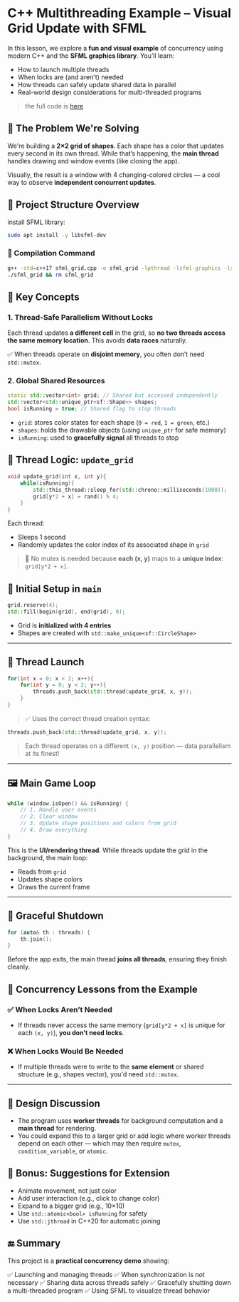 # C++ Multithreading Example – Visual Grid Update with SFML

In this lesson, we explore a **fun and visual example** of concurrency using modern C++ and the **SFML graphics library**. You’ll learn:

* How to launch multiple threads
* When locks are (and aren't) needed
* How threads can safely update shared data in parallel
* Real-world design considerations for multi-threaded programs

>the full code is [here](sfml_grid.cpp)

## 🧩 The Problem We're Solving

We're building a **2×2 grid of shapes**. Each shape has a color that updates every second in its own thread. While that’s happening, the **main thread** handles drawing and window events (like closing the app).

Visually, the result is a window with 4 changing-colored circles — a cool way to observe **independent concurrent updates**.


## 🧱 Project Structure Overview

install SFML library:

```bash
sudo apt install -y libsfml-dev
```

### 🔧 Compilation Command

```bash
g++ -std=c++17 sfml_grid.cpp -o sfml_grid -lpthread -lsfml-graphics -lsfml-window -lsfml-system && \\
./sfml_grid && rm sfml_grid
```


## 🧠 Key Concepts

### 1. **Thread-Safe Parallelism Without Locks**

Each thread updates **a different cell** in the grid, so **no two threads access the same memory location**. This avoids **data races** naturally.

✅ When threads operate on **disjoint memory**, you often don’t need `std::mutex`.


### 2. **Global Shared Resources**

```cpp
static std::vector<int> grid; // Shared but accessed independently
std::vector<std::unique_ptr<sf::Shape>> shapes;
bool isRunning = true; // Shared flag to stop threads
```

* `grid`: stores color states for each shape (`0 = red`, `1 = green`, etc.)
* `shapes`: holds the drawable objects (using `unique_ptr` for safe memory)
* `isRunning`: used to **gracefully signal** all threads to stop


## 🧵 Thread Logic: `update_grid`

```cpp
void update_grid(int x, int y){
    while(isRunning){
        std::this_thread::sleep_for(std::chrono::milliseconds(1000));
        grid[y*2 + x] = rand() % 4;
    }
}
```

Each thread:

* Sleeps 1 second
* Randomly updates the color index of its associated shape in `grid`

> 🧠 No mutex is needed because **each (x, y)** maps to a **unique index**: `grid[y*2 + x]`.


## 🧼 Initial Setup in `main`

```cpp
grid.reserve(4);
std::fill(begin(grid), end(grid), 0);
```

* Grid is **initialized with 4 entries**
* Shapes are created with `std::make_unique<sf::CircleShape>`

---

## 🚀 Thread Launch

```cpp
for(int x = 0; x < 2; x++){
    for(int y = 0; y < 2; y++){
        threads.push_back(std::thread(update_grid, x, y));
    }
}
```

> ✅ Uses the correct thread creation syntax:

```cpp
threads.push_back(std::thread(update_grid, x, y));
```

> Each thread operates on a different `(x, y)` position — data parallelism at its finest!

---

## 🖼 Main Game Loop

```cpp
while (window.isOpen() && isRunning) {
    // 1. Handle user events
    // 2. Clear window
    // 3. Update shape positions and colors from grid
    // 4. Draw everything
}
```

This is the **UI/rendering thread**. While threads update the grid in the background, the main loop:

* Reads from `grid`
* Updates shape colors
* Draws the current frame

---

## 🛑 Graceful Shutdown

```cpp
for (auto& th : threads) {
    th.join();
}
```

Before the app exits, the main thread **joins all threads**, ensuring they finish cleanly.


## 🧠 Concurrency Lessons from the Example

### ✅ When Locks Aren’t Needed

* If threads never access the same memory (`grid[y*2 + x]` is unique for each `(x, y)`), **you don’t need locks**.

### ❌ When Locks Would Be Needed

* If multiple threads were to write to the **same element** or shared structure (e.g., shapes vector), you'd need `std::mutex`.

---

## 🧠 Design Discussion

* The program uses **worker threads** for background computation and a **main thread** for rendering.
* You could expand this to a larger grid or add logic where worker threads depend on each other — which may then require `mutex`, `condition_variable`, or `atomic`.


## 📌 Bonus: Suggestions for Extension

* Animate movement, not just color
* Add user interaction (e.g., click to change color)
* Expand to a bigger grid (e.g., 10×10)
* Use `std::atomic<bool> isRunning` for safety
* Use `std::jthread` in C++20 for automatic joining

## 🔚 Summary

This project is a **practical concurrency demo** showing:

✅ Launching and managing threads
✅ When synchronization is *not* necessary
✅ Sharing data across threads safely
✅ Gracefully shutting down a multi-threaded program
✅ Using SFML to visualize thread behavior

